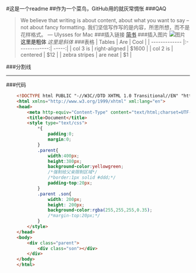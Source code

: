 #这是一个readme
##作为一个菜鸟，GitHub用的就灰常惆怅
###QAQ
>We believe that writing is about content, about what you want to say – not about fancy formatting. 
>我们坚信写作写的是内容，所思所想，而不是花样格式。
> — Ulysses for Mac
###插入链接
[简书](http://www.jianshu.com/p/1e402922ee32/)
###插入图片
![图片](https://b-ssl.duitang.com/uploads/item/201409/08/20140908111452_mWhkV.png)
**这里是粗体**
*这里是斜体*
###表格
| Tables        | Are           | Cool  |
| ------------- |:-------------:| -----:|
| col 3 is      | right-aligned | $1600 |
| col 2 is      | centered      |   $12 |
| zebra stripes | are neat      |    $1 |

###分割线
***
###代码
```html
    <!DOCTYPE html PUBLIC "-//W3C//DTD XHTML 1.0 Transitional//EN" "http://www.w3.org/TR/xhtml1/DTD/xhtml1-transitional.dtd">
    <html xmlns="http://www.w3.org/1999/xhtml" xml:lang="en">
    <head>
        <meta http-equiv="Content-Type" content="text/html;charset=UTF-8">
        <title>Document</title>
        <style type="text/css">
            *{
                padding:0;
                margin:0;
            }
            .parent{
                width:400px;
                height:380px;
                background-color:yellowgreen;
                /*强制给父亲限制区域*/
                /*border:1px solid #ddd;*/
                padding-top:20px;
            }
            .parent .son{
                width: 200px;
                height: 200px;
                background-color:rgba(255,255,255,0.35);
                /*margin-top:20px;*/
            }
        </style>
    </head>
    <body>
        <div class="parent">
            <div class="son"></div>
        </div>
    </body>
    </html>
```